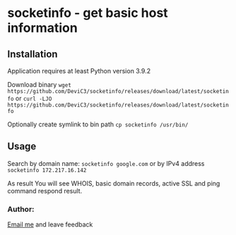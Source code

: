 # socketinfo - get basic host information

## Installation
Application requires at least Python version 3.9.2

Download binary
```wget https://github.com/DeviC3/socketinfo/releases/download/latest/socketinfo```
or
```curl -LJO https://github.com/DeviC3/socketinfo/releases/download/latest/socketinfo```

Optionally create symlink to bin path
```cp socketinfo /usr/bin/```

## Usage

Search by domain name:
```socketinfo google.com```
or by IPv4 address
```socketinfo 172.217.16.142```

As result You will see WHOIS, basic domain records, active SSL and ping command respond result.

### Author:
[Email me](mailto:xkrzysztof.kuberskix@gmail.com?subject=sockinfo-feedback) and leave feedback
